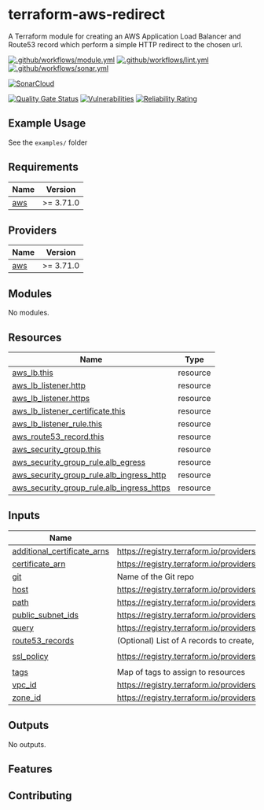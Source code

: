 # terraform-aws-redirect

A Terraform module for creating an AWS Application Load Balancer and Route53 record which perform a simple HTTP redirect to the chosen url.

[![.github/workflows/module.yml](https://github.com/champ-oss/terraform-aws-redirect/actions/workflows/module.yml/badge.svg?branch=main)](https://github.com/champ-oss/terraform-aws-redirect/actions/workflows/module.yml)
[![.github/workflows/lint.yml](https://github.com/champ-oss/terraform-aws-redirect/actions/workflows/lint.yml/badge.svg?branch=main)](https://github.com/champ-oss/terraform-aws-redirect/actions/workflows/lint.yml)
[![.github/workflows/sonar.yml](https://github.com/champ-oss/terraform-aws-redirect/actions/workflows/sonar.yml/badge.svg)](https://github.com/champ-oss/terraform-aws-redirect/actions/workflows/sonar.yml)

[![SonarCloud](https://sonarcloud.io/images/project_badges/sonarcloud-black.svg)](https://sonarcloud.io/summary/new_code?id=terraform-aws-redirect_champ-oss)

[![Quality Gate Status](https://sonarcloud.io/api/project_badges/measure?project=terraform-aws-redirect_champ-oss&metric=alert_status)](https://sonarcloud.io/summary/new_code?id=terraform-aws-redirect_champ-oss)
[![Vulnerabilities](https://sonarcloud.io/api/project_badges/measure?project=terraform-aws-redirect_champ-oss&metric=vulnerabilities)](https://sonarcloud.io/summary/new_code?id=terraform-aws-redirect_champ-oss)
[![Reliability Rating](https://sonarcloud.io/api/project_badges/measure?project=terraform-aws-redirect_champ-oss&metric=reliability_rating)](https://sonarcloud.io/summary/new_code?id=terraform-aws-redirect_champ-oss)

## Example Usage

See the `examples/` folder

<!-- BEGIN_TF_DOCS -->
## Requirements

| Name | Version |
|------|---------|
| <a name="requirement_aws"></a> [aws](#requirement\_aws) | >= 3.71.0 |

## Providers

| Name | Version |
|------|---------|
| <a name="provider_aws"></a> [aws](#provider\_aws) | >= 3.71.0 |

## Modules

No modules.

## Resources

| Name | Type |
|------|------|
| [aws_lb.this](https://registry.terraform.io/providers/hashicorp/aws/latest/docs/resources/lb) | resource |
| [aws_lb_listener.http](https://registry.terraform.io/providers/hashicorp/aws/latest/docs/resources/lb_listener) | resource |
| [aws_lb_listener.https](https://registry.terraform.io/providers/hashicorp/aws/latest/docs/resources/lb_listener) | resource |
| [aws_lb_listener_certificate.this](https://registry.terraform.io/providers/hashicorp/aws/latest/docs/resources/lb_listener_certificate) | resource |
| [aws_lb_listener_rule.this](https://registry.terraform.io/providers/hashicorp/aws/latest/docs/resources/lb_listener_rule) | resource |
| [aws_route53_record.this](https://registry.terraform.io/providers/hashicorp/aws/latest/docs/resources/route53_record) | resource |
| [aws_security_group.this](https://registry.terraform.io/providers/hashicorp/aws/latest/docs/resources/security_group) | resource |
| [aws_security_group_rule.alb_egress](https://registry.terraform.io/providers/hashicorp/aws/latest/docs/resources/security_group_rule) | resource |
| [aws_security_group_rule.alb_ingress_http](https://registry.terraform.io/providers/hashicorp/aws/latest/docs/resources/security_group_rule) | resource |
| [aws_security_group_rule.alb_ingress_https](https://registry.terraform.io/providers/hashicorp/aws/latest/docs/resources/security_group_rule) | resource |

## Inputs

| Name | Description | Type | Default | Required |
|------|-------------|------|---------|:--------:|
| <a name="input_additional_certificate_arns"></a> [additional\_certificate\_arns](#input\_additional\_certificate\_arns) | https://registry.terraform.io/providers/hashicorp/aws/latest/docs/resources/lb_listener_certificate#certificate_arn | `list(string)` | `[]` | no |
| <a name="input_certificate_arn"></a> [certificate\_arn](#input\_certificate\_arn) | https://registry.terraform.io/providers/hashicorp/aws/latest/docs/resources/lb_listener#certificate_arn | `string` | n/a | yes |
| <a name="input_git"></a> [git](#input\_git) | Name of the Git repo | `string` | n/a | yes |
| <a name="input_host"></a> [host](#input\_host) | https://registry.terraform.io/providers/hashicorp/aws/latest/docs/resources/lb_listener_rule#host | `string` | n/a | yes |
| <a name="input_path"></a> [path](#input\_path) | https://registry.terraform.io/providers/hashicorp/aws/latest/docs/resources/lb_listener_rule#path | `string` | `null` | no |
| <a name="input_public_subnet_ids"></a> [public\_subnet\_ids](#input\_public\_subnet\_ids) | https://registry.terraform.io/providers/hashicorp/aws/latest/docs/resources/lb#subnets | `list(string)` | n/a | yes |
| <a name="input_query"></a> [query](#input\_query) | https://registry.terraform.io/providers/hashicorp/aws/latest/docs/resources/lb_listener_rule#query | `string` | `null` | no |
| <a name="input_route53_records"></a> [route53\_records](#input\_route53\_records) | (Optional) List of A records to create, to be redirected | `list(string)` | `[]` | no |
| <a name="input_ssl_policy"></a> [ssl\_policy](#input\_ssl\_policy) | https://registry.terraform.io/providers/hashicorp/aws/latest/docs/resources/lb_listener#ssl_policy | `string` | `"ELBSecurityPolicy-TLS-1-2-2017-01"` | no |
| <a name="input_tags"></a> [tags](#input\_tags) | Map of tags to assign to resources | `map(string)` | `{}` | no |
| <a name="input_vpc_id"></a> [vpc\_id](#input\_vpc\_id) | https://registry.terraform.io/providers/hashicorp/aws/latest/docs/resources/security_group#vpc_id | `string` | n/a | yes |
| <a name="input_zone_id"></a> [zone\_id](#input\_zone\_id) | https://registry.terraform.io/providers/hashicorp/aws/latest/docs/resources/route53_record#zone_id | `string` | `""` | no |

## Outputs

No outputs.
<!-- END_TF_DOCS -->

## Features



## Contributing


